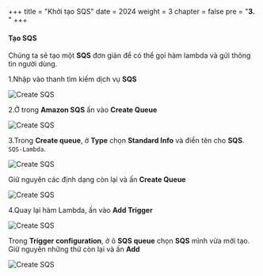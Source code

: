+++
title = "Khởi tạo SQS"
date = 2024
weight = 3
chapter = false
pre = "<b>3. </b>"
+++

#### Tạo SQS

Chúng ta sẽ tạo một **SQS** đơn giản để có thể gọi hàm lambda và gửi thông tin người dùng.

1.Nhập vào thanh tìm kiếm dịch vụ **SQS**

  ![Create SQS](../../images/3/3.1.png)

2.Ở trong **Amazon SQS** ấn vào **Create Queue**

  ![Create SQS](../images/3/3.2.png)

3.Trong **Create queue**, ở **Type** chọn **Standard Info** và điền tên cho **SQS**. `SQS-Lambda`.

  ![Create SQS](../../../images/3/3.3.png)

  Giữ nguyên các định dạng còn lại và ấn **Create Queue**

  ![Create SQS](/images/3/3.7.png)

4.Quay lại hàm Lambda, ấn vào **Add Trigger**

  ![Create SQS](../../../../images/3/3.5.png)

  Trong **Trigger configuration**, ở ô **SQS queue** chọn **SQS** mình vừa mới tạo. Giữ nguyên những thứ còn lại và ấn **Add**

  ![Create SQS](../../../../../images/3/3.6.png)
